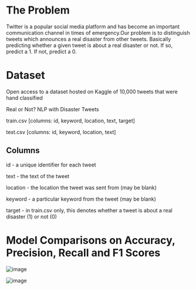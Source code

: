 # The Problem

Twitter  is a  popular social media platform and has become an important communication channel in times of emergency.Our problem is to  distinguish tweets which announces a real disaster from other tweets. Basically predicting whether a given tweet is about a real disaster or not. If so, predict a 1. If not, predict a 0.

# Dataset

Open access to a dataset hosted on Kaggle of 10,000 tweets that were hand classified

Real or Not? NLP with Disaster Tweets

train.csv [columns: id, keyword, location, text, target]

test.csv [columns: id, keyword, location, text]

## Columns

id - a unique identifier for each tweet

text - the text of the tweet

location - the location the tweet was sent from (may be blank)

keyword - a particular keyword from the tweet (may be blank)

target - in train.csv only, this denotes whether a tweet is about a real disaster (1) or not (0)

# Model Comparisons on Accuracy, Precision, Recall and F1 Scores

![image](https://user-images.githubusercontent.com/71346494/142354043-2023afe4-e5ec-4bbf-9054-f3098b9994c8.png)

![image](https://user-images.githubusercontent.com/71346494/142354102-cd9b12d2-9963-425b-8c90-155c978102dc.png)
